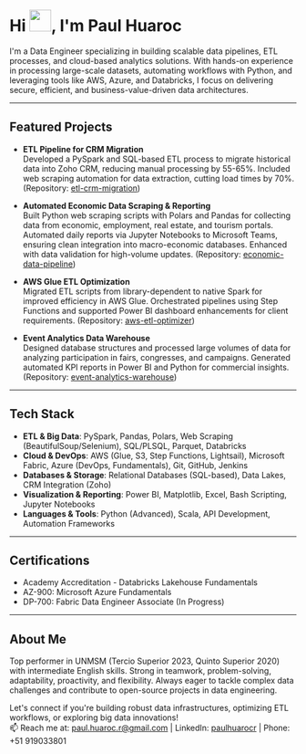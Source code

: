 <h1>Hi <img src="https://github.com/TheDudeThatCode/TheDudeThatCode/blob/master/Assets/Hi.gif" width="38px">, I'm Paul Huaroc </h1>

I'm a Data Engineer specializing in building scalable data pipelines, ETL processes, and cloud-based analytics solutions. With hands-on experience in processing large-scale datasets, automating workflows with Python, and leveraging tools like AWS, Azure, and Databricks, I focus on delivering secure, efficient, and business-value-driven data architectures.

---
## Featured Projects

* **ETL Pipeline for CRM Migration**  
  Developed a PySpark and SQL-based ETL process to migrate historical data into Zoho CRM, reducing manual processing by 55-65%. Included web scraping automation for data extraction, cutting load times by 70%. (Repository: [etl-crm-migration](https://github.com/paulhuarocr/etl-crm-migration))

* **Automated Economic Data Scraping & Reporting**  
  Built Python web scraping scripts with Polars and Pandas for collecting data from economic, employment, real estate, and tourism portals. Automated daily reports via Jupyter Notebooks to Microsoft Teams, ensuring clean integration into macro-economic databases. Enhanced with data validation for high-volume updates. (Repository: [economic-data-pipeline](https://github.com/paulhuarocr/economic-data-pipeline))

* **AWS Glue ETL Optimization**  
  Migrated ETL scripts from library-dependent to native Spark for improved efficiency in AWS Glue. Orchestrated pipelines using Step Functions and supported Power BI dashboard enhancements for client requirements. (Repository: [aws-etl-optimizer](https://github.com/paulhuarocr/aws-etl-optimizer))

* **Event Analytics Data Warehouse**  
  Designed database structures and processed large volumes of data for analyzing participation in fairs, congresses, and campaigns. Generated automated KPI reports in Power BI and Python for commercial insights. (Repository: [event-analytics-warehouse](https://github.com/paulhuarocr/event-analytics-warehouse))
  
---
## Tech Stack

* **ETL & Big Data**: PySpark, Pandas, Polars, Web Scraping (BeautifulSoup/Selenium), SQL/PLSQL, Parquet, Databricks
* **Cloud & DevOps**: AWS (Glue, S3, Step Functions, Lightsail), Microsoft Fabric, Azure (DevOps, Fundamentals), Git, GitHub, Jenkins
* **Databases & Storage**: Relational Databases (SQL-based), Data Lakes, CRM Integration (Zoho)
* **Visualization & Reporting**: Power BI, Matplotlib, Excel, Bash Scripting, Jupyter Notebooks
* **Languages & Tools**: Python (Advanced), Scala, API Development, Automation Frameworks
---
## Certifications

* Academy Accreditation - Databricks Lakehouse Fundamentals
* AZ-900: Microsoft Azure Fundamentals 
* DP-700: Fabric Data Engineer Associate (In Progress)
---
## About Me

Top performer in UNMSM (Tercio Superior 2023, Quinto Superior 2020) with intermediate English skills. Strong in teamwork, problem-solving, adaptability, proactivity, and flexibility. Always eager to tackle complex data challenges and contribute to open-source projects in data engineering.

Let's connect if you're building robust data infrastructures, optimizing ETL workflows, or exploring big data innovations!  
📫 Reach me at: paul.huaroc.r@gmail.com | LinkedIn: [paulhuarocr](https://linkedin.com/in/paulhuarocr) | Phone: +51 919033801
